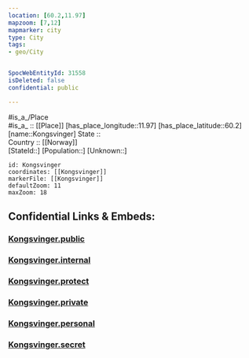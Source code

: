 ```yaml
---
location: [60.2,11.97] 
mapzoom: [7,12] 
mapmarker: city 
type: City
tags:
- geo/City


SpocWebEntityId: 31558
isDeleted: false
confidential: public

---
```

#is_a_/Place  
#is_a_ :: [[Place]] 
[has_place_longitude::11.97] 
[has_place_latitude::60.2] 
[name::Kongsvinger] 
State ::  
Country :: [[Norway]]  
[StateId::] 
[Population::] 
[Unknown::] 


```leaflet
id: Kongsvinger
coordinates: [[Kongsvinger]] 
markerFile: [[Kongsvinger]] 
defaultZoom: 11 
maxZoom: 18
```


## Confidential Links & Embeds: 

### [Kongsvinger.public](/_public/\Earth\Continent\Europe\Europe~North\Norway\Counties~Norway\Hedmark\CityKongsvinger.public.md) 

### [Kongsvinger.internal](/_internal/\Earth\Continent\Europe\Europe~North\Norway\Counties~Norway\Hedmark\CityKongsvinger.internal.md) 

### [Kongsvinger.protect](/_protect/\Earth\Continent\Europe\Europe~North\Norway\Counties~Norway\Hedmark\CityKongsvinger.protect.md) 

### [Kongsvinger.private](/_private/\Earth\Continent\Europe\Europe~North\Norway\Counties~Norway\Hedmark\CityKongsvinger.private.md) 

### [Kongsvinger.personal](/_personal/\Earth\Continent\Europe\Europe~North\Norway\Counties~Norway\Hedmark\CityKongsvinger.personal.md) 

### [Kongsvinger.secret](/_secret/\Earth\Continent\Europe\Europe~North\Norway\Counties~Norway\Hedmark\CityKongsvinger.secret.md)

